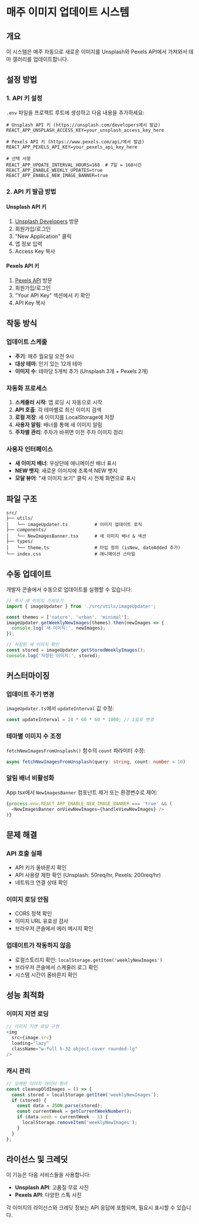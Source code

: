 # 매주 이미지 업데이트 시스템

## 개요
이 시스템은 매주 자동으로 새로운 이미지를 Unsplash와 Pexels API에서 가져와서 테마 갤러리를 업데이트합니다.

## 설정 방법

### 1. API 키 설정
`.env` 파일을 프로젝트 루트에 생성하고 다음 내용을 추가하세요:

```env
# Unsplash API 키 (https://unsplash.com/developers에서 발급)
REACT_APP_UNSPLASH_ACCESS_KEY=your_unsplash_access_key_here

# Pexels API 키 (https://www.pexels.com/api/에서 발급)  
REACT_APP_PEXELS_API_KEY=your_pexels_api_key_here

# 선택 사항
REACT_APP_UPDATE_INTERVAL_HOURS=168  # 7일 = 168시간
REACT_APP_ENABLE_WEEKLY_UPDATES=true
REACT_APP_ENABLE_NEW_IMAGE_BANNER=true
```

### 2. API 키 발급 방법

#### Unsplash API 키
1. [Unsplash Developers](https://unsplash.com/developers) 방문
2. 회원가입/로그인
3. "New Application" 클릭
4. 앱 정보 입력
5. Access Key 복사

#### Pexels API 키  
1. [Pexels API](https://www.pexels.com/api/) 방문
2. 회원가입/로그인
3. "Your API Key" 섹션에서 키 확인
4. API Key 복사

## 작동 방식

### 업데이트 스케줄
- **주기**: 매주 월요일 오전 9시
- **대상 테마**: 인기 있는 12개 테마
- **이미지 수**: 테마당 5개씩 추가 (Unsplash 3개 + Pexels 2개)

### 자동화 프로세스
1. **스케줄러 시작**: 앱 로딩 시 자동으로 시작
2. **API 호출**: 각 테마별로 최신 이미지 검색
3. **로컬 저장**: 새 이미지를 LocalStorage에 저장
4. **사용자 알림**: 배너를 통해 새 이미지 알림
5. **주차별 관리**: 주차가 바뀌면 이전 주차 이미지 정리

### 사용자 인터페이스
- **새 이미지 배너**: 우상단에 애니메이션 배너 표시
- **NEW 뱃지**: 새로운 이미지에 초록색 NEW 뱃지
- **모달 뷰어**: "새 이미지 보기" 클릭 시 전체 화면으로 표시

## 파일 구조

```
src/
├── utils/
│   └── imageUpdater.ts          # 이미지 업데이트 로직
├── components/
│   └── NewImagesBanner.tsx      # 새 이미지 배너 & 섹션
├── types/
│   └── theme.ts                 # 타입 정의 (isNew, dateAdded 추가)
└── index.css                    # 애니메이션 스타일
```

## 수동 업데이트

개발자 콘솔에서 수동으로 업데이트를 실행할 수 있습니다:

```javascript
// 즉시 새 이미지 가져오기
import { imageUpdater } from './src/utils/imageUpdater';

const themes = ['nature', 'urban', 'minimal'];
imageUpdater.getWeeklyNewImages(themes).then(newImages => {
  console.log('새 이미지:', newImages);
});

// 저장된 새 이미지 확인
const stored = imageUpdater.getStoredWeeklyImages();
console.log('저장된 이미지:', stored);
```

## 커스터마이징

### 업데이트 주기 변경
`imageUpdater.ts`에서 `updateInterval` 값 수정:
```typescript
const updateInterval = 24 * 60 * 60 * 1000; // 1일로 변경
```

### 테마별 이미지 수 조정
`fetchNewImagesFromUnsplash()` 함수의 `count` 파라미터 수정:
```typescript
async fetchNewImagesFromUnsplash(query: string, count: number = 10)
```

### 알림 배너 비활성화
App.tsx에서 `NewImagesBanner` 컴포넌트 제거 또는 환경변수로 제어:
```typescript
{process.env.REACT_APP_ENABLE_NEW_IMAGE_BANNER === 'true' && (
  <NewImagesBanner onViewNewImages={handleViewNewImages} />
)}
```

## 문제 해결

### API 호출 실패
- API 키가 올바른지 확인
- API 사용량 제한 확인 (Unsplash: 50req/hr, Pexels: 200req/hr)
- 네트워크 연결 상태 확인

### 이미지 로딩 안됨
- CORS 정책 확인
- 이미지 URL 유효성 검사
- 브라우저 콘솔에서 에러 메시지 확인

### 업데이트가 작동하지 않음
- 로컬스토리지 확인: `localStorage.getItem('weeklyNewImages')`
- 브라우저 콘솔에서 스케줄러 로그 확인
- 시스템 시간이 올바른지 확인

## 성능 최적화

### 이미지 지연 로딩
```typescript
// 이미지 지연 로딩 구현
<img 
  src={image.src} 
  loading="lazy"
  className="w-full h-32 object-cover rounded-lg"
/>
```

### 캐시 관리
```typescript
// 오래된 이미지 데이터 정리
const cleanupOldImages = () => {
  const stored = localStorage.getItem('weeklyNewImages');
  if (stored) {
    const data = JSON.parse(stored);
    const currentWeek = getCurrentWeekNumber();
    if (data.week < currentWeek - 1) {
      localStorage.removeItem('weeklyNewImages');
    }
  }
};
```

## 라이선스 및 크레딧

이 기능은 다음 서비스들을 사용합니다:
- **Unsplash API**: 고품질 무료 사진
- **Pexels API**: 다양한 스톡 사진

각 이미지의 라이선스와 크레딧 정보는 API 응답에 포함되며, 필요시 표시할 수 있습니다.